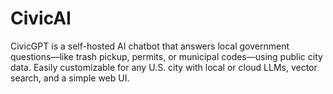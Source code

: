 # CivicAI
CivicGPT is a self-hosted AI chatbot that answers local government questions—like trash pickup, permits, or municipal codes—using public city data. Easily customizable for any U.S. city with local or cloud LLMs, vector search, and a simple web UI.
